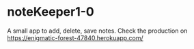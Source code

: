 # noteKeeper1-0
A small app to add, delete, save notes.
Check the production on https://enigmatic-forest-47840.herokuapp.com/
